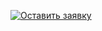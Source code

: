 <a href="http://triadamag.online/page/900dfa6eab3706f336e53f2960c0d5670b6cb7dd/?s=sab-1dz"><img src="https://simferopol.skops.ru/wp-content/webp-express/webp-images/doc-root/wp-content/uploads/sites/4/2019/02/zakazat-300x115.png.webp
" alt="Оставить заявку">

